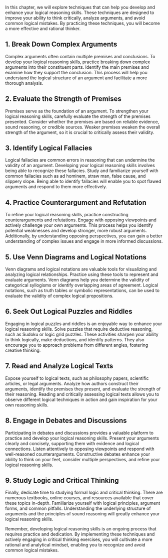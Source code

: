 
In this chapter, we will explore techniques that can help you develop and enhance your logical reasoning skills. These techniques are designed to improve your ability to think critically, analyze arguments, and avoid common logical mistakes. By practicing these techniques, you will become a more effective and rational thinker.

**1. Break Down Complex Arguments**
-----------------------------------

Complex arguments often contain multiple premises and conclusions. To develop your logical reasoning skills, practice breaking down complex arguments into their constituent parts. Identify the main premises and examine how they support the conclusion. This process will help you understand the logical structure of an argument and facilitate a more thorough analysis.

**2. Evaluate the Strength of Premises**
----------------------------------------

Premises serve as the foundation of an argument. To strengthen your logical reasoning skills, carefully evaluate the strength of the premises presented. Consider whether the premises are based on reliable evidence, sound reasoning, or credible sources. Weaker premises weaken the overall strength of the argument, so it is crucial to critically assess their validity.

**3. Identify Logical Fallacies**
---------------------------------

Logical fallacies are common errors in reasoning that can undermine the validity of an argument. Developing your logical reasoning skills involves being able to recognize these fallacies. Study and familiarize yourself with common fallacies such as ad hominem, straw man, false cause, and slippery slope. Being able to identify fallacies will enable you to spot flawed arguments and respond to them more effectively.

**4. Practice Counterargument and Refutation**
----------------------------------------------

To refine your logical reasoning skills, practice constructing counterarguments and refutations. Engage with opposing viewpoints and actively challenge your own arguments. This process helps you identify potential weaknesses and develop stronger, more robust arguments. Additionally, by understanding opposing perspectives, you can gain a better understanding of complex issues and engage in more informed discussions.

**5. Use Venn Diagrams and Logical Notations**
----------------------------------------------

Venn diagrams and logical notations are valuable tools for visualizing and analyzing logical relationships. Practice using these tools to represent and evaluate arguments. Venn diagrams help you determine the validity of categorical syllogisms or identify overlapping areas of agreement. Logical notations, such as truth tables or symbolic representations, can be used to evaluate the validity of complex logical propositions.

**6. Seek Out Logical Puzzles and Riddles**
-------------------------------------------

Engaging in logical puzzles and riddles is an enjoyable way to enhance your logical reasoning skills. Solve puzzles that require deductive reasoning, such as Sudoku or logic grid puzzles. These activities sharpen your ability to think logically, make deductions, and identify patterns. They also encourage you to approach problems from different angles, fostering creative thinking.

**7. Read and Analyze Logical Texts**
-------------------------------------

Expose yourself to logical texts, such as philosophy papers, scientific articles, or legal arguments. Analyze how authors construct their arguments, identify the premises they present, and evaluate the strength of their reasoning. Reading and critically assessing logical texts allows you to observe different logical techniques in action and gain inspiration for your own reasoning skills.

**8. Engage in Debates and Discussions**
----------------------------------------

Participating in debates and discussions provides a valuable platform to practice and develop your logical reasoning skills. Present your arguments clearly and concisely, supporting them with evidence and logical connections. Listen attentively to opposing viewpoints and respond with well-reasoned counterarguments. Constructive debates enhance your ability to think on your feet, consider multiple perspectives, and refine your logical reasoning skills.

**9. Study Logic and Critical Thinking**
----------------------------------------

Finally, dedicate time to studying formal logic and critical thinking. There are numerous textbooks, online courses, and resources available that cover these topics in-depth. Familiarize yourself with logical principles, argument forms, and common pitfalls. Understanding the underlying structure of arguments and the principles of sound reasoning will greatly enhance your logical reasoning skills.

Remember, developing logical reasoning skills is an ongoing process that requires practice and dedication. By implementing these techniques and actively engaging in critical thinking exercises, you will cultivate a more rational and analytical mindset, enabling you to recognize and avoid common logical mistakes.
